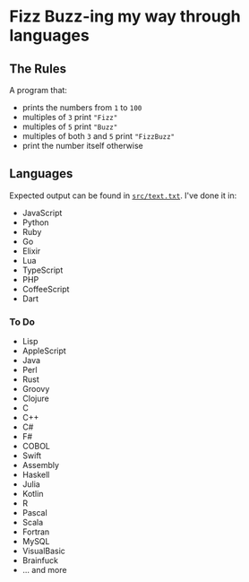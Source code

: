 # Fizz Buzz-ing my way through languages

## The Rules

A program that:

- prints the numbers from `1` to `100`
- multiples of `3` print `"Fizz"`
- multiples of `5` print `"Buzz"`
- multiples of both `3` and `5` print `"FizzBuzz"`
- print the number itself otherwise

## Languages

Expected output can be found in [`src/text.txt`](src/text.txt). I've done it in:

- JavaScript
- Python
- Ruby
- Go
- Elixir
- Lua
- TypeScript
- PHP
- CoffeeScript
- Dart

### To Do

- Lisp
- AppleScript
- Java
- Perl
- Rust
- Groovy
- Clojure
- C
- C++
- C#
- F#
- COBOL
- Swift
- Assembly
- Haskell
- Julia
- Kotlin
- R
- Pascal
- Scala
- Fortran
- MySQL
- VisualBasic
- Brainfuck
- ... and more
